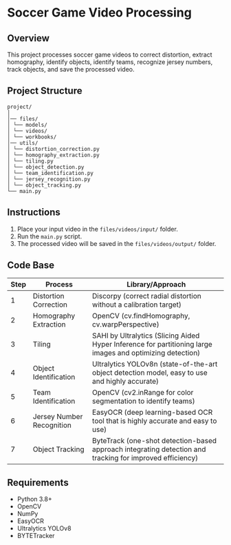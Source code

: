 # Soccer Game Video Processing

## Overview
This project processes soccer game videos to correct distortion, extract homography, identify objects, identify teams, recognize jersey numbers, track objects, and save the processed video. 

## Project Structure
```
project/
│
│── files/
│ └── models/
│ └── videos/
│ └── workbooks/
│── utils/
│ └── distortion_correction.py
│ └── homography_extraction.py
│ └── tiling.py
│ └── object_detection.py
│ └── team_identification.py
│ └── jersey_recognition.py
│ └── object_tracking.py
└── main.py
```

## Instructions
1. Place your input video in the `files/videos/input/` folder.
2. Run the `main.py` script.
3. The processed video will be saved in the `files/videos/output/` folder.

## Code Base
| Step | Process                   | Library/Approach                                                                                                    |
|------|---------------------------|---------------------------------------------------------------------------------------------------------------------|
| 1    | Distortion Correction     | Discorpy (correct radial distortion without a calibration target)                                                   |
| 2    | Homography Extraction     | OpenCV (cv.findHomography, cv.warpPerspective)                                                                      |
| 3    | Tiling                    | SAHI by Ultralytics (Slicing Aided Hyper Inference for partitioning large images and optimizing detection)          |
| 4    | Object Identification     | Ultralytics YOLOv8n (state-of-the-art object detection model, easy to use and highly accurate)                      |
| 5    | Team Identification       | OpenCV (cv2.inRange for color segmentation to identify teams)                                                       |
| 6    | Jersey Number Recognition | EasyOCR (deep learning-based OCR tool that is highly accurate and easy to use)                                      |
| 7    | Object Tracking           | ByteTrack (one-shot detection-based approach integrating detection and tracking for improved efficiency)            |

## Requirements
- Python 3.8+
- OpenCV
- NumPy
- EasyOCR
- Ultralytics YOLOv8
- BYTETracker
